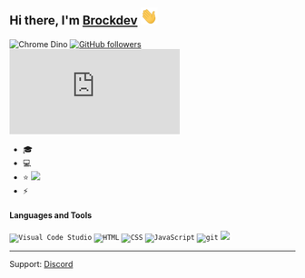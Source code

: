
<h2 align="left">Hi there, I'm <a href="https://brockdevy.org." target="_blank" rel="noopener noreferrer">Brockdev</a> <img src="https://raw.githubusercontent.com/ABSphreak/ABSphreak/master/gifs/Hi.gif" height="30" />

<a href="https://github.com/brockdevy"></a></h2>

![Chrome Dino](https://mir-s3-cdn-cf.behance.net/project_modules/max_1200/4ff07986208593.5d9a654e92f36.gif)
[![GitHub followers](https://img.shields.io/github/followers/BrcKDev?style=social)](https://github.com/ArisGuimera)
![Discord](https://discord.com/api/guilds/1264487636601671700/widget.json)
- 🎓 
- 💻  []() 
- ⭐  <img src="https://media.giphy.com/media/WUlplcMpOCEmTGBtBW/giphy.gif" width="30">
- ⚡ 


#### Languages and Tools 
<p>
  <code><img height="25" src="https://raw.githubusercontent.com/UjwalKandi/UjwalKandi/changes-to-readme/svg/visual-studio-code-1.svg" alt="Visual Code Studio"></code>
  <code><img height="25" src="https://raw.githubusercontent.com/UjwalKandi/UjwalKandi/changes-to-readme/svg/html-5.svg" alt="HTML"></code>
  <code><img height="25" src="https://raw.githubusercontent.com/UjwalKandi/UjwalKandi/changes-to-readme/svg/css-3.svg" alt="CSS"></code>
  <code><img height="25" src="https://raw.githubusercontent.com/UjwalKandi/UjwalKandi/changes-to-readme/svg/javascript.svg" alt="JavaScript"></code>
  <code><img height="25" src="https://raw.githubusercontent.com/UjwalKandi/UjwalKandi/changes-to-readme/svg/git-icon.svg" alt="git"></code>
  <code><a href="https://github.com/UjwalKandi" target="_blank"><img height="25" src="https://raw.githubusercontent.com/UjwalKandi/UjwalKandi/changes-to-readme/svg/github-1.svg"></a></code>
</p>

-----
Support: [Discord](https://discord.gg/BnjjhTpg5H)
